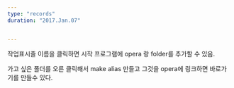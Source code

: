 ```yaml
---
type: "records"
duration: "2017.Jan.07"


---
```


작업표시줄 이름을 클릭하면 시작 프로그램에 opera 랑 folder를 추가할 수 있음.

가고 싶은 폴더를 오른 클릭해서 make alias 만들고 그것을 opera에 링크하면 바로가기를 만들수 있다.

